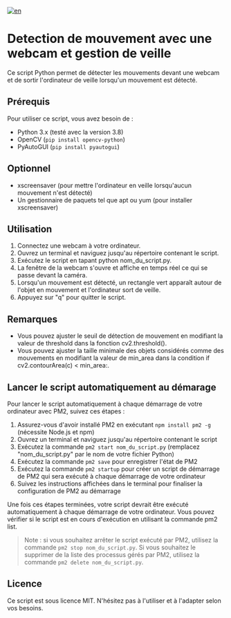 [![en](https://img.shields.io/badge/lang-en-red.svg)](https://github.com/titouan73/webcamMotionDetector/blob/master/Readme-EN.md)

# Detection de mouvement avec une webcam et gestion de veille
Ce script Python permet de détecter les mouvements devant une webcam et de sortir l'ordinateur de veille lorsqu'un mouvement est détecté.

## Prérequis
Pour utiliser ce script, vous avez besoin de :

- Python 3.x (testé avec la version 3.8)
- OpenCV (`pip install opencv-python`)
- PyAutoGUI  (`pip install pyautogui`)


## Optionnel

- xscreensaver (pour mettre l'ordinateur en veille lorsqu'aucun mouvement n'est détecté)
- Un gestionnaire de paquets tel que apt ou yum (pour installer xscreensaver)


## Utilisation

1. Connectez une webcam à votre ordinateur.
2. Ouvrez un terminal et naviguez jusqu'au répertoire contenant le script.
3. Exécutez le script en tapant python nom_du_script.py.
4. La fenêtre de la webcam s'ouvre et affiche en temps réel ce qui se passe devant la caméra.
5. Lorsqu'un mouvement est détecté, un rectangle vert apparaît autour de l'objet en mouvement et l'ordinateur sort de veille.
6. Appuyez sur "q" pour quitter le script.


## Remarques

- Vous pouvez ajuster le seuil de détection de mouvement en modifiant la valeur de threshold dans la fonction cv2.threshold().
- Vous pouvez ajuster la taille minimale des objets considérés comme des mouvements en modifiant la valeur de min_area dans la condition if cv2.contourArea(c) < min_area:.

## Lancer le script automatiquement au démarage

Pour lancer le script automatiquement à chaque démarrage de votre ordinateur avec PM2, suivez ces étapes :

1. Assurez-vous d'avoir installé PM2 en exécutant `npm install pm2 -g` (nécessite Node.js et npm)
2. Ouvrez un terminal et naviguez jusqu'au répertoire contenant le script
3. Exécutez la commande `pm2 start nom_du_script.py` (remplacez "nom_du_script.py" par le nom de votre fichier Python)
4. Exécutez la commande `pm2 save` pour enregistrer l'état de PM2
5. Exécutez la commande `pm2 startup` pour créer un script de démarrage de PM2 qui sera exécuté à chaque démarrage de votre ordinateur
6. Suivez les instructions affichées dans le terminal pour finaliser la configuration de PM2 au démarrage

Une fois ces étapes terminées, votre script devrait être exécuté automatiquement à chaque démarrage de votre ordinateur. Vous pouvez vérifier si le script est en cours d'exécution en utilisant la commande pm2 list.

> Note : si vous souhaitez arrêter le script exécuté par PM2, utilisez la commande `pm2 stop nom_du_script.py`. Si vous souhaitez le supprimer de la liste des processus gérés par PM2, utilisez la commande `pm2 delete nom_du_script.py`.

## Licence

Ce script est sous licence MIT. N'hésitez pas à l'utiliser et à l'adapter selon vos besoins.